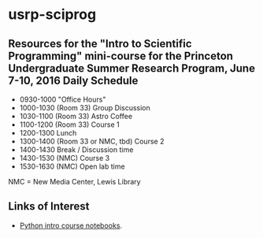 # usrp-sciprog
Resources for the "Intro to Scientific Programming" mini-course for the Princeton Undergraduate Summer Research Program, June 7-10, 2016 
Daily Schedule
----------

* 0930-1000 "Office Hours"
* 1000-1030 (Room 33) Group Discussion
* 1030-1100 (Room 33) Astro Coffee
* 1100-1200 (Room 33) Course 1
* 1200-1300 Lunch
* 1300-1400 (Room 33 or NMC, tbd) Course 2
* 1400-1430 Break / Discussion time
* 1430-1530 (NMC) Course 3
* 1530-1630 (NMC) Open lab time

NMC = New Media Center, Lewis Library

Links of Interest
------------------

* [Python intro course notebooks](https://github.com/jakevdp/2014_fall_ASTR599/tree/master/notebooks).

